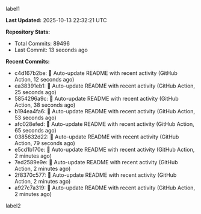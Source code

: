 
label1 
<!-- ACTIVITY_START -->
**Last Updated:** 2025-10-13 22:32:21 UTC

**Repository Stats:**
- Total Commits: 89496
- Last Commit: 13 seconds ago

**Recent Commits:**
- c4d167b2be: 🤖 Auto-update README with recent activity (GitHub Action, 12 seconds ago)
- ea38391eb1: 🤖 Auto-update README with recent activity (GitHub Action, 25 seconds ago)
- 5854296a9c: 🤖 Auto-update README with recent activity (GitHub Action, 38 seconds ago)
- b194ea4fa6: 🤖 Auto-update README with recent activity (GitHub Action, 53 seconds ago)
- afc028efed: 🤖 Auto-update README with recent activity (GitHub Action, 65 seconds ago)
- 0385632d22: 🤖 Auto-update README with recent activity (GitHub Action, 79 seconds ago)
- e5cd1b170e: 🤖 Auto-update README with recent activity (GitHub Action, 2 minutes ago)
- 7ed2589e9e: 🤖 Auto-update README with recent activity (GitHub Action, 2 minutes ago)
- 2f8370c577: 🤖 Auto-update README with recent activity (GitHub Action, 2 minutes ago)
- a927c7a319: 🤖 Auto-update README with recent activity (GitHub Action, 2 minutes ago)
<!-- ACTIVITY_END -->

label2
